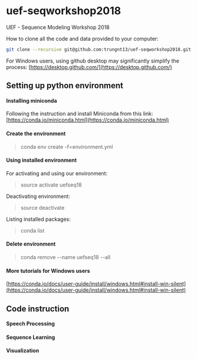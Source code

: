 # uef-seqworkshop2018
UEF - Sequence Modeling Workshop 2018

How to clone all the code and data provided to your computer:

```bash
git clone --recursive git@github.com:trungnt13/uef-seqworkshop2018.git
```
For Windows users, using github desktop may significantly simplify the process:
[https://desktop.github.com/](https://desktop.github.com/)

## Setting up python environment

#### Installing miniconda
Following the instruction and install Miniconda from this link:
[https://conda.io/miniconda.html](https://conda.io/miniconda.html)

#### Create the environment
> conda env create -f=environment.yml

#### Using installed environment
For activating and using our environment:
> source activate uefseq18

Deactivating environment:
> source deactivate

Listing installed packages:
> conda list

#### Delete environment
> conda remove --name uefseq18 --all

#### More tutorials for Windows users
[https://conda.io/docs/user-guide/install/windows.html#install-win-silent](https://conda.io/docs/user-guide/install/windows.html#install-win-silent)

## Code instruction

#### Speech Processing

#### Sequence Learning

#### Visualization
